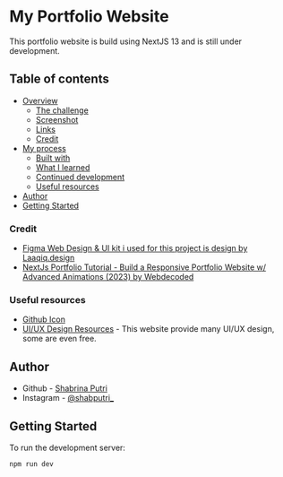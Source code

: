 # My Portfolio Website
This portfolio website is build using NextJS 13 and is still under development.

## Table of contents

- [Overview](#overview)
  - [The challenge](#the-challenge)
  - [Screenshot](#screenshot)
  - [Links](#links)
  - [Credit](#credit)
- [My process](#my-process)
  - [Built with](#built-with)
  - [What I learned](#what-i-learned)
  - [Continued development](#continued-development)
  - [Useful resources](#useful-resources)
- [Author](#author)
- [Getting Started](#getting-started)

### Credit
- [Figma Web Design & UI kit i used for this project is design by Laaqiq.design](https://www.figma.com/community/file/1063415783897538948)
- [NextJs Portfolio Tutorial - Build a Responsive Portfolio Website w/ Advanced Animations (2023) by Webdecoded](https://www.youtube.com/watch?v=Kb1f5bvF6f4&list=PLX3rE0SL_PjHPmNDA1PVfR7_22pzEuW5T&index=9&t=4242s&ab_channel=webdecoded)

### Useful resources
- [Github Icon](https://icons8.com/icons/set/github)
- [UI/UX Design Resources](https://ui8.net/) - This website provide many UI/UX design, some are even free.

## Author

- Github - [Shabrina Putri](https://github.com/shabrina12/)
- Instagram - [@shabputri_](https://www.instagram.com/shabputri_/)

## Getting Started

To run the development server:

```bash
npm run dev
```
